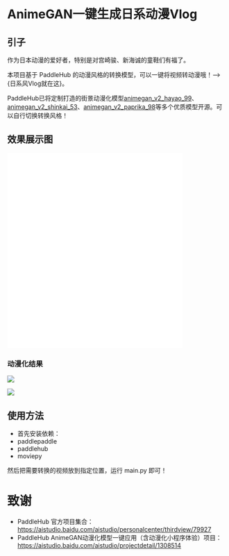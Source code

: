 # AnimeGAN一键生成日系动漫Vlog

## 引子
作为日本动漫的爱好者，特别是对宫崎骏、新海诚的童鞋们有福了。

本项目基于 PaddleHub 的动漫风格的转换模型，可以一键将视频转动漫哦！——>{日系风Vlog就在这}。

PaddleHub已将定制打造的街景动漫化模型[animegan_v2_hayao_99](https://www.paddlepaddle.org.cn/hubdetail?name=animegan_v2_hayao_99&en_category=GANs)、[animegan_v2_shinkai_53](https://www.paddlepaddle.org.cn/hubdetail?name=animegan_v2_shinkai_53&en_category=GANs)、[animegan_v2_paprika_98](https://www.paddlepaddle.org.cn/hubdetail?name=animegan_v2_paprika_98&en_category=GANs)等多个优质模型开源。可以自行切换转换风格！

## 效果展示图

<iframe style="width:80%;height: 450px;" src="//player.bilibili.com/player.html?aid=459563081&bvid=BV195411A7GQ&cid=308693816&page=1" scrolling="no" border="0" frameborder="no" framespacing="0" allowfullscreen="true"> </iframe>

### 动漫化结果

![](./test_1.jpg)

![](./test_2.jpg)

## 使用方法

- 首先安装依赖：
- paddlepaddle
- paddlehub
- moviepy

然后把需要转换的视频放到指定位置，运行 main.py 即可！

# 致谢
* PaddleHub 官方项目集合：https://aistudio.baidu.com/aistudio/personalcenter/thirdview/79927
* PaddleHub AnimeGAN动漫化模型一键应用（含动漫化小程序体验）项目：https://aistudio.baidu.com/aistudio/projectdetail/1308514
